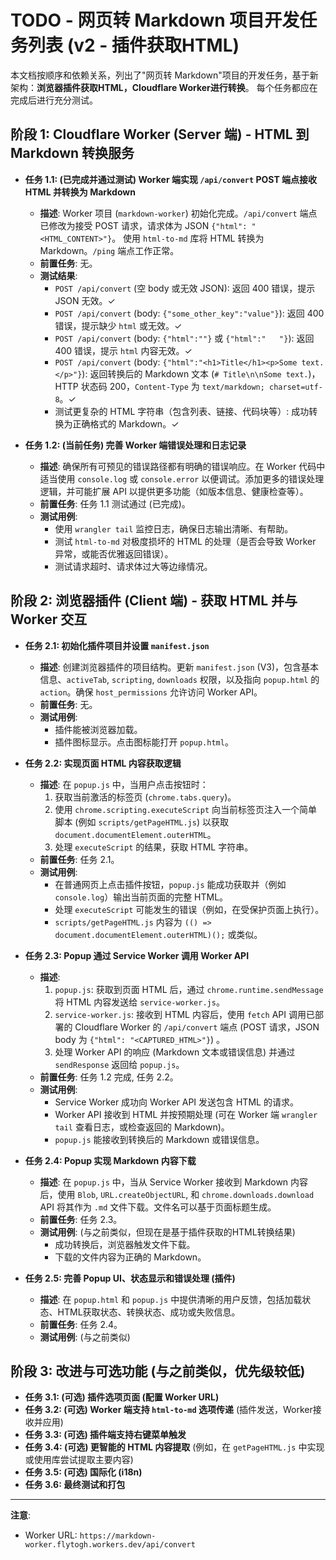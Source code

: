 # TODO - 网页转 Markdown 项目开发任务列表 (v2 - 插件获取HTML)

本文档按顺序和依赖关系，列出了"网页转 Markdown"项目的开发任务，基于新架构：**浏览器插件获取HTML，Cloudflare Worker进行转换**。
每个任务都应在完成后进行充分测试。

## 阶段 1: Cloudflare Worker (Server 端) - HTML 到 Markdown 转换服务

*   **任务 1.1: (已完成并通过测试) Worker 端实现 `/api/convert` POST 端点接收 HTML 并转换为 Markdown**
    *   **描述**: Worker 项目 (`markdown-worker`) 初始化完成。`/api/convert` 端点已修改为接受 POST 请求，请求体为 JSON `{"html": "<HTML_CONTENT>"}`。 使用 `html-to-md` 库将 HTML 转换为 Markdown。`/ping` 端点工作正常。
    *   **前置任务**: 无。
    *   **测试结果**:
        *   `POST /api/convert` (空 body 或无效 JSON): 返回 400 错误，提示 JSON 无效。✓
        *   `POST /api/convert` (body: `{"some_other_key":"value"}`): 返回 400 错误，提示缺少 `html` 或无效。✓
        *   `POST /api/convert` (body: `{"html":""}` 或 `{"html":"   "}`): 返回 400 错误，提示 `html` 内容无效。✓
        *   `POST /api/convert` (body: `{"html":"<h1>Title</h1><p>Some text.</p>"}`): 返回转换后的 Markdown 文本 (`# Title\n\nSome text.`)，HTTP 状态码 200，`Content-Type` 为 `text/markdown; charset=utf-8`。✓
        *   测试更复杂的 HTML 字符串（包含列表、链接、代码块等）: 成功转换为正确格式的 Markdown。✓

*   **任务 1.2: (当前任务) 完善 Worker 端错误处理和日志记录**
    *   **描述**: 确保所有可预见的错误路径都有明确的错误响应。在 Worker 代码中适当使用 `console.log` 或 `console.error` 以便调试。添加更多的错误处理逻辑，并可能扩展 API 以提供更多功能（如版本信息、健康检查等）。
    *   **前置任务**: 任务 1.1 测试通过 (已完成)。
    *   **测试用例**:
        *   使用 `wrangler tail` 监控日志，确保日志输出清晰、有帮助。
        *   测试 `html-to-md` 对极度损坏的 HTML 的处理（是否会导致 Worker 异常，或能否优雅返回错误）。
        *   测试请求超时、请求体过大等边缘情况。

## 阶段 2: 浏览器插件 (Client 端) - 获取 HTML 并与 Worker 交互

*   **任务 2.1: 初始化插件项目并设置 `manifest.json`**
    *   **描述**: 创建浏览器插件的项目结构。更新 `manifest.json` (V3)，包含基本信息、`activeTab`, `scripting`, `downloads` 权限，以及指向 `popup.html` 的 `action`。确保 `host_permissions` 允许访问 Worker API。
    *   **前置任务**: 无。
    *   **测试用例**:
        *   插件能被浏览器加载。
        *   插件图标显示。点击图标能打开 `popup.html`。

*   **任务 2.2: 实现页面 HTML 内容获取逻辑**
    *   **描述**: 在 `popup.js` 中，当用户点击按钮时：
        1.  获取当前激活的标签页 (`chrome.tabs.query`)。
        2.  使用 `chrome.scripting.executeScript` 向当前标签页注入一个简单脚本 (例如 `scripts/getPageHTML.js`) 以获取 `document.documentElement.outerHTML`。
        3.  处理 `executeScript` 的结果，获取 HTML 字符串。
    *   **前置任务**: 任务 2.1。
    *   **测试用例**:
        *   在普通网页上点击插件按钮，`popup.js` 能成功获取并（例如 `console.log`）输出当前页面的完整 HTML。
        *   处理 `executeScript` 可能发生的错误（例如，在受保护页面上执行）。
        *   `scripts/getPageHTML.js` 内容为 `(() => document.documentElement.outerHTML)();` 或类似。

*   **任务 2.3: Popup 通过 Service Worker 调用 Worker API**
    *   **描述**:
        1.  `popup.js`: 获取到页面 HTML 后，通过 `chrome.runtime.sendMessage` 将 HTML 内容发送给 `service-worker.js`。
        2.  `service-worker.js`: 接收到 HTML 内容后，使用 `fetch` API 调用已部署的 Cloudflare Worker 的 `/api/convert` 端点 (POST 请求，JSON body 为 `{"html": "<CAPTURED_HTML>"}`) 。
        3.  处理 Worker API 的响应 (Markdown 文本或错误信息) 并通过 `sendResponse` 返回给 `popup.js`。
    *   **前置任务**: 任务 1.2 完成, 任务 2.2。
    *   **测试用例**:
        *   Service Worker 成功向 Worker API 发送包含 HTML 的请求。
        *   Worker API 接收到 HTML 并按预期处理 (可在 Worker 端 `wrangler tail` 查看日志，或检查返回的 Markdown)。
        *   `popup.js` 能接收到转换后的 Markdown 或错误信息。

*   **任务 2.4: Popup 实现 Markdown 内容下载**
    *   **描述**: 在 `popup.js` 中，当从 Service Worker 接收到 Markdown 内容后，使用 `Blob`, `URL.createObjectURL`, 和 `chrome.downloads.download` API 将其作为 `.md` 文件下载。文件名可以基于页面标题生成。
    *   **前置任务**: 任务 2.3。
    *   **测试用例**: (与之前类似，但现在是基于插件获取的HTML转换结果)
        *   成功转换后，浏览器触发文件下载。
        *   下载的文件内容为正确的 Markdown。

*   **任务 2.5: 完善 Popup UI、状态显示和错误处理 (插件)**
    *   **描述**: 在 `popup.html` 和 `popup.js` 中提供清晰的用户反馈，包括加载状态、HTML获取状态、转换状态、成功或失败信息。
    *   **前置任务**: 任务 2.4。
    *   **测试用例**: (与之前类似)

## 阶段 3: 改进与可选功能 (与之前类似，优先级较低)

*   **任务 3.1: (可选) 插件选项页面 (配置 Worker URL)**
*   **任务 3.2: (可选) Worker 端支持 `html-to-md` 选项传递** (插件发送，Worker接收并应用)
*   **任务 3.3: (可选) 插件端支持右键菜单触发**
*   **任务 3.4: (可选) 更智能的 HTML 内容提取** (例如，在 `getPageHTML.js` 中实现或使用库尝试提取主要内容)
*   **任务 3.5: (可选) 国际化 (i18n)**
*   **任务 3.6: 最终测试和打包**

---

**注意**: 
*   Worker URL: `https://markdown-worker.flytogh.workers.dev/api/convert` 